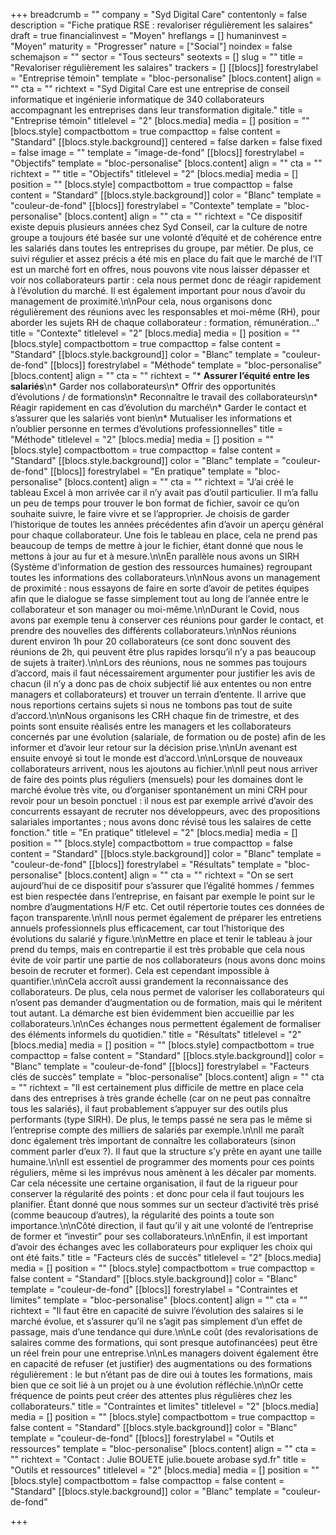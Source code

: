 +++
breadcrumb = ""
company = "Syd Digital Care"
contentonly = false
description = "Fiche pratique RSE : revaloriser régulièrement les salaires"
draft = true
financialinvest = "Moyen"
hreflangs = []
humaninvest = "Moyen"
maturity = "Progresser"
nature = ["Social"]
noindex = false
schemajson = ""
sector = "Tous secteurs"
seotexts = []
slug = ""
title = "Revaloriser régulièrement les salaires"
trackers = []
[[blocs]]
forestrylabel = "Entreprise témoin"
template = "bloc-personalise"
[blocs.content]
align = ""
cta = ""
richtext = "Syd Digital Care est une entreprise de conseil informatique et ingénierie informatique de 340 collaborateurs accompagnant les entreprises dans leur transformation digitale."
title = "Entreprise témoin"
titlelevel = "2"
[blocs.media]
media = []
position = ""
[blocs.style]
compactbottom = true
compacttop = false
content = "Standard"
[[blocs.style.background]]
centered = false
darken = false
fixed = false
image = ""
template = "image-de-fond"
[[blocs]]
forestrylabel = "Objectifs"
template = "bloc-personalise"
[blocs.content]
align = ""
cta = ""
richtext = ""
title = "Objectifs"
titlelevel = "2"
[blocs.media]
media = []
position = ""
[blocs.style]
compactbottom = true
compacttop = false
content = "Standard"
[[blocs.style.background]]
color = "Blanc"
template = "couleur-de-fond"
[[blocs]]
forestrylabel = "Contexte"
template = "bloc-personalise"
[blocs.content]
align = ""
cta = ""
richtext = "Ce dispositif existe depuis plusieurs années chez Syd Conseil, car la culture de notre groupe a toujours été basée sur une volonté d’équité et de cohérence entre les salariés dans toutes les entreprises du groupe, par métier. De plus, ce suivi régulier et assez précis a été mis en place du fait que le marché de l’IT est un marché fort en offres, nous pouvons vite nous laisser dépasser et voir nos collaborateurs partir : cela nous permet donc de réagir rapidement à l’évolution du marché. Il est également important pour nous d’avoir du management de proximité.\n\nPour cela, nous organisons donc régulièrement des réunions avec les responsables et moi-même (RH), pour aborder les sujets RH de chaque collaborateur : formation, rémunération…"
title = "Contexte"
titlelevel = "2"
[blocs.media]
media = []
position = ""
[blocs.style]
compactbottom = true
compacttop = false
content = "Standard"
[[blocs.style.background]]
color = "Blanc"
template = "couleur-de-fond"
[[blocs]]
forestrylabel = "Méthode"
template = "bloc-personalise"
[blocs.content]
align = ""
cta = ""
richtext = "* **Assurer l’équité entre les salariés**\n* Garder nos collaborateurs\n* Offrir des opportunités d’évolutions / de formations\n* Reconnaître le travail des collaborateurs\n* Réagir rapidement en cas d’évolution du marché\n* Garder le contact et s’assurer que les salariés vont bien\n* Mutualiser les informations et n’oublier personne en termes d’évolutions professionnelles"
title = "Méthode"
titlelevel = "2"
[blocs.media]
media = []
position = ""
[blocs.style]
compactbottom = true
compacttop = false
content = "Standard"
[[blocs.style.background]]
color = "Blanc"
template = "couleur-de-fond"
[[blocs]]
forestrylabel = "En pratique"
template = "bloc-personalise"
[blocs.content]
align = ""
cta = ""
richtext = "J’ai créé le tableau Excel à mon arrivée car il n’y avait pas d’outil particulier. Il m’a fallu un peu de temps pour trouver le bon format de fichier, savoir ce qu’on souhaite suivre, le faire vivre et se l’approprier. Je choisis de garder l’historique de toutes les années précédentes afin d’avoir un aperçu général pour chaque collaborateur. Une fois le tableau en place, cela ne prend pas beaucoup de temps de mettre à jour le fichier, étant donné que nous le mettons à jour au fur et à mesure.\n\nEn parallèle nous avons un SIRH (Système d'information de gestion des ressources humaines) regroupant toutes les informations des collaborateurs.\n\nNous avons un management de proximité : nous essayons de faire en sorte d’avoir de petites équipes afin que le dialogue se fasse simplement tout au long de l’année entre le collaborateur et son manager ou moi-même.\n\nDurant le Covid, nous avons par exemple tenu à conserver ces réunions pour garder le contact, et prendre des nouvelles des différents collaborateurs.\n\nNos réunions durent environ 1h pour 20 collaborateurs (ce sont donc souvent des réunions de 2h, qui peuvent être plus rapides lorsqu’il n’y a pas beaucoup de sujets à traiter).\n\nLors des réunions, nous ne sommes pas toujours d’accord, mais il faut nécessairement argumenter pour justifier les avis de chacun (il n’y a donc pas de choix subjectif lié aux ententes ou non entre managers et collaborateurs) et trouver un terrain d’entente. Il arrive que nous reportions certains sujets si nous ne tombons pas tout de suite d’accord.\n\nNous organisons les CRH chaque fin de trimestre, et des points sont ensuite réalisés entre les managers et les collaborateurs concernés par une évolution (salariale, de formation ou de poste) afin de les informer et d’avoir leur retour sur la décision prise.\n\nUn avenant est ensuite envoyé si tout le monde est d’accord.\n\nLorsque de nouveaux collaborateurs arrivent, nous les ajoutons au fichier.\n\nIl peut nous arriver de faire des points plus réguliers (mensuels) pour les domaines dont le marché évolue très vite, ou d’organiser spontanément un mini CRH pour revoir pour un besoin ponctuel : il nous est par exemple arrivé d’avoir des concurrents essayant de recruter nos développeurs, avec des propositions salariales importantes ; nous avons donc révisé tous les salaires de cette fonction."
title = "En pratique"
titlelevel = "2"
[blocs.media]
media = []
position = ""
[blocs.style]
compactbottom = true
compacttop = false
content = "Standard"
[[blocs.style.background]]
color = "Blanc"
template = "couleur-de-fond"
[[blocs]]
forestrylabel = "Résultats"
template = "bloc-personalise"
[blocs.content]
align = ""
cta = ""
richtext = "On se sert aujourd’hui de ce dispositif pour s’assurer que l’égalité hommes / femmes est bien respectée dans l’entreprise, en faisant par exemple le point sur le nombre d’augmentations H/F etc. Cet outil répertorie toutes ces données de façon transparente.\n\nIl nous permet également de préparer les entretiens annuels professionnels plus efficacement, car tout l’historique des évolutions du salarié y figure.\n\nMettre en place et tenir le tableau à jour prend du temps, mais en contrepartie il est très probable que cela nous évite de voir partir une partie de nos collaborateurs (nous avons donc moins besoin de recruter et former). Cela est cependant impossible à quantifier.\n\nCela accroît aussi grandement la reconnaissance des collaborateurs. De plus, cela nous permet de valoriser les collaborateurs qui n’osent pas demander d’augmentation ou de formation, mais qui le méritent tout autant. La démarche est bien évidemment bien accueillie par les collaborateurs.\n\nCes échanges nous permettent également de formaliser des éléments informels du quotidien."
title = "Résultats"
titlelevel = "2"
[blocs.media]
media = []
position = ""
[blocs.style]
compactbottom = true
compacttop = false
content = "Standard"
[[blocs.style.background]]
color = "Blanc"
template = "couleur-de-fond"
[[blocs]]
forestrylabel = "Facteurs clés de succès"
template = "bloc-personalise"
[blocs.content]
align = ""
cta = ""
richtext = "Il est certainement plus difficile de mettre en place cela dans des entreprises à très grande échelle (car on ne peut pas connaître tous les salariés), il faut probablement s’appuyer sur des outils plus performants (type SIRH). De plus, le temps passé ne sera pas le même si l’entreprise compte des milliers de salariés par exemple.\n\nIl me paraît donc également très important de connaître les collaborateurs (sinon comment parler d’eux ?). Il faut que la structure s’y prête en ayant une taille humaine.\n\nIl est essentiel de programmer des moments pour ces points réguliers, même si les imprévus nous amènent à les décaler par moments. Car cela nécessite une certaine organisation, il faut de la rigueur pour conserver la régularité des points : et donc pour cela il faut toujours les planifier. Étant donné que nous sommes sur un secteur d’activité très prisé (comme beaucoup d’autres), la régularité des points a toute son importance.\n\nCôté direction, il faut qu’il y ait une volonté de l’entreprise de former et “investir” pour ses collaborateurs.\n\nEnfin, il est important d’avoir des échanges avec les collaborateurs pour expliquer les choix qui ont été faits."
title = "Facteurs clés de succès"
titlelevel = "2"
[blocs.media]
media = []
position = ""
[blocs.style]
compactbottom = true
compacttop = false
content = "Standard"
[[blocs.style.background]]
color = "Blanc"
template = "couleur-de-fond"
[[blocs]]
forestrylabel = "Contraintes et limites"
template = "bloc-personalise"
[blocs.content]
align = ""
cta = ""
richtext = "Il faut être en capacité de suivre l’évolution des salaires si le marché évolue, et s’assurer qu’il ne s’agit pas simplement d’un effet de passage, mais d’une tendance qui dure.\n\nLe coût (des revalorisations de salaires comme des formations, qui sont presque autofinancées) peut être un réel frein pour une entreprise.\n\nLes managers doivent également être en capacité de refuser (et justifier) des augmentations ou des formations régulièrement : le but n’étant pas de dire oui à toutes les formations, mais bien que ce soit lié à un projet ou à une évolution réfléchie.\n\nOr cette fréquence de points peut créer des attentes plus régulières chez les collaborateurs."
title = "Contraintes et limites"
titlelevel = "2"
[blocs.media]
media = []
position = ""
[blocs.style]
compactbottom = true
compacttop = false
content = "Standard"
[[blocs.style.background]]
color = "Blanc"
template = "couleur-de-fond"
[[blocs]]
forestrylabel = "Outils et ressources"
template = "bloc-personalise"
[blocs.content]
align = ""
cta = ""
richtext = "Contact : Julie BOUETE julie.bouete arobase syd.fr"
title = "Outils et ressources"
titlelevel = "2"
[blocs.media]
media = []
position = ""
[blocs.style]
compactbottom = false
compacttop = false
content = "Standard"
[[blocs.style.background]]
color = "Blanc"
template = "couleur-de-fond"

+++
